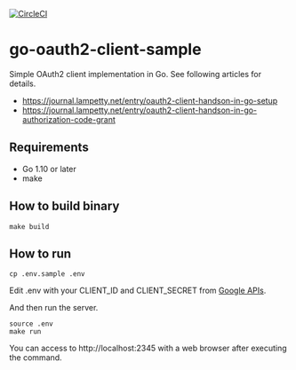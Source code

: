 [![CircleCI](https://circleci.com/gh/oinume/go-oauth2-client-sample/tree/master.svg?style=svg)](https://circleci.com/gh/oinume/go-oauth2-client-sample/tree/master)

# go-oauth2-client-sample
Simple OAuth2 client implementation in Go. See following articles for details.

- https://journal.lampetty.net/entry/oauth2-client-handson-in-go-setup
- https://journal.lampetty.net/entry/oauth2-client-handson-in-go-authorization-code-grant

## Requirements

- Go 1.10 or later
- make


## How to build binary

```shell
make build
```

## How to run

```shell
cp .env.sample .env
```

Edit .env with your CLIENT_ID and CLIENT_SECRET from [Google APIs](https://console.developers.google.com/apis/credentials).

And then run the server.

```shell
source .env
make run
```

You can access to http://localhost:2345 with a web browser after executing the command.
